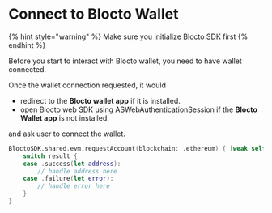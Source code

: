 # Connect to Blocto Wallet

{% hint style="warning" %}
Make sure you [initialize Blocto SDK](../solana/getting-started.md) first
{% endhint %}

Before you start to interact with Blocto wallet, you need to have wallet connected.

Once the wallet connection requested, it would

* redirect to the **Blocto wallet app** if it is installed.
* open Blocto web SDK using ASWebAuthenticationSession if the **Blocto Wallet app** is not installed.

and ask user to connect the wallet.

```swift
BloctoSDK.shared.evm.requestAccount(blockchain: .ethereum) { [weak self] result in
    switch result {
    case .success(let address):
        // handle address here
    case .failure(let error):
        // handle error here
    }
}
```
